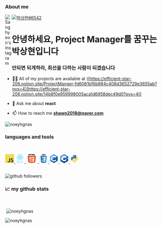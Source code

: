 ### About me

<a href="https://www.instagram.com/noeyh__gnas/" target="_blank">
  <img align="left" alt="Sanghyeon's Instagram" width="22px" src="https://raw.githubusercontent.com/hussainweb/hussainweb/main/icons/instagram.png" />
</a>
<a href="https://discord.gg/박상현#6542" target="blank"><img align="center" src="https://raw.githubusercontent.com/rahuldkjain/github-profile-readme-generator/master/src/images/icons/Social/discord.svg" alt="박상현#6542" height="30" width="40" /></a>
</a>

<br />

<h1 align="left">안녕하세요, Project Manager를 꿈꾸는 박상현입니다</h1>
<h3 align="left">안되면 되게하라, 최선을 다하는 사람이 되겠습니다</h3>

- 👩‍💻 All of my projects are available at ([https://efficient-star-206.notion.site/ProjectManger-fd6061bf6b884c408d3652729e3655ab?pvs=4](https://efficient-star-206.notion.site/14b8f0e959998005aca1d6958dec49d0?pvs=4))

- 💬 Ask me about **react**

- 📫 How to reach me **shawn2018@naver.com**

<p align="left"> <img src="https://komarev.com/ghpvc/?username=noeyhgnas&label=Profile%20views&color=0e75b6&style=flat" alt="noeyhgnas" /> </p>

<h3 align="left">languages and tools</h3>
<br />
<p align="left">
  
  <a href="https://developer.mozilla.org/en-US/docs/Web/JavaScript" target="_blank" rel="noreferrer">
    <img src="https://raw.githubusercontent.com/devicons/devicon/master/icons/javascript/javascript-original.svg" alt="javascript" height="30"/>
  </a>
  
  <a href="https://reactjs.org/" target="_blank" rel="noreferrer">
    <img src="https://raw.githubusercontent.com/devicons/devicon/master/icons/react/react-original-wordmark.svg" alt="react" height="30"/>
  </a>
 
  <a href="https://www.w3.org/html/" target="_blank" rel="noreferrer">
    <img src="https://raw.githubusercontent.com/devicons/devicon/master/icons/html5/html5-original-wordmark.svg" alt="html5" width="40" height="30"/>
  </a>
  
  <a href="https://www.w3schools.com/css/" target="_blank" rel="noreferrer">
     <img src="https://raw.githubusercontent.com/devicons/devicon/master/icons/css3/css3-original-wordmark.svg" alt="css3" height="30"/>
  </a>
  
  <a href="https://www.cprogramming.com/" target="_blank" rel="noreferrer">
     <img src="https://raw.githubusercontent.com/devicons/devicon/master/icons/c/c-original.svg" alt="c" height="30"/>
  </a>

  <a href="https://www.w3schools.com/cpp/" target="_blank" rel="noreferrer">
     <img src="https://raw.githubusercontent.com/devicons/devicon/master/icons/cplusplus/cplusplus-original.svg" alt="cplusplus" height="30"/>
  </a>

  <a href="https://www.python.org/" target="_blank" rel="noreferrer">
     <img src="https://raw.githubusercontent.com/devicons/devicon/master/icons/python/python-original.svg" alt="c" height="30"/>
  </a>
  


</p>

<br />
<!-- <img align="right" alt="GIF" src="https://github.com/abhisheknaiidu/abhisheknaiidu/blob/master/code.gif?raw=true" width="500" height="320" /> -->

<div>
  <img src="https://img.shields.io/github/followers/noeyhgnas?style=social" alt="github followers" height="24" />
</div>

<h3 align="left">📈 my github stats</h3>
<br />

<p  align="left">&nbsp;<img align="center" src="https://github-readme-stats.vercel.app/api?username=noeyhgnas&show_icons=true&theme=gotham&locale=en" alt="noeyhgnas" /></p>

<p  align="center"><img align="left" src="https://github-readme-streak-stats.herokuapp.com/?user=noeyhgnas&theme=gotham" alt="noeyhgnas" /></p>
